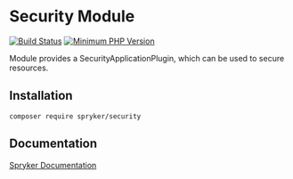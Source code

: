 # Security Module
[![Build Status](https://travis-ci.org/spryker/security.svg)](https://travis-ci.org/spryker/security)
[![Minimum PHP Version](https://img.shields.io/badge/php-%3E%3D%207.3-8892BF.svg)](https://php.net/)

Module provides a SecurityApplicationPlugin, which can be used to secure resources.

## Installation

```
composer require spryker/security
```

## Documentation

[Spryker Documentation](https://documentation.spryker.com/module_guide/overview.htm)
